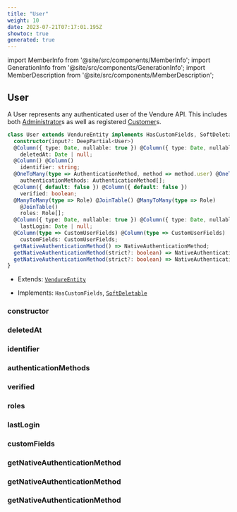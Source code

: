 ```yaml
---
title: "User"
weight: 10
date: 2023-07-21T07:17:01.195Z
showtoc: true
generated: true
---
```

<!-- This file was generated from the Vendure source. Do not modify. Instead, re-run the "docs:build" script -->
import MemberInfo from '@site/src/components/MemberInfo';
import GenerationInfo from '@site/src/components/GenerationInfo';
import MemberDescription from '@site/src/components/MemberDescription';


## User

<GenerationInfo sourceFile="packages/core/src/entity/user/user.entity.ts" sourceLine="20" packageName="@vendure/core" />

A User represents any authenticated user of the Vendure API. This includes both
<a href='/docs/reference/typescript-api/entities/administrator#administrator'>Administrator</a>s as well as registered <a href='/docs/reference/typescript-api/entities/customer#customer'>Customer</a>s.

```ts title="Signature"
class User extends VendureEntity implements HasCustomFields, SoftDeletable {
  constructor(input?: DeepPartial<User>)
  @Column({ type: Date, nullable: true }) @Column({ type: Date, nullable: true })
    deletedAt: Date | null;
  @Column() @Column()
    identifier: string;
  @OneToMany(type => AuthenticationMethod, method => method.user) @OneToMany(type => AuthenticationMethod, method => method.user)
    authenticationMethods: AuthenticationMethod[];
  @Column({ default: false }) @Column({ default: false })
    verified: boolean;
  @ManyToMany(type => Role) @JoinTable() @ManyToMany(type => Role)
    @JoinTable()
    roles: Role[];
  @Column({ type: Date, nullable: true }) @Column({ type: Date, nullable: true })
    lastLogin: Date | null;
  @Column(type => CustomUserFields) @Column(type => CustomUserFields)
    customFields: CustomUserFields;
  getNativeAuthenticationMethod() => NativeAuthenticationMethod;
  getNativeAuthenticationMethod(strict?: boolean) => NativeAuthenticationMethod | undefined;
  getNativeAuthenticationMethod(strict?: boolean) => NativeAuthenticationMethod | undefined;
}
```
* Extends: <code><a href='/docs/reference/typescript-api/entities/vendure-entity#vendureentity'>VendureEntity</a></code>


* Implements: <code>HasCustomFields</code>, <code><a href='/docs/reference/typescript-api/entities/interfaces#softdeletable'>SoftDeletable</a></code>



<div className="members-wrapper">

### constructor

<MemberInfo kind="method" type="(input?: DeepPartial&#60;<a href='/docs/reference/typescript-api/entities/user#user'>User</a>&#62;) => User"   />


### deletedAt

<MemberInfo kind="property" type="Date | null"   />


### identifier

<MemberInfo kind="property" type="string"   />


### authenticationMethods

<MemberInfo kind="property" type="<a href='/docs/reference/typescript-api/entities/authentication-method#authenticationmethod'>AuthenticationMethod</a>[]"   />


### verified

<MemberInfo kind="property" type="boolean"   />


### roles

<MemberInfo kind="property" type="<a href='/docs/reference/typescript-api/entities/role#role'>Role</a>[]"   />


### lastLogin

<MemberInfo kind="property" type="Date | null"   />


### customFields

<MemberInfo kind="property" type="CustomUserFields"   />


### getNativeAuthenticationMethod

<MemberInfo kind="method" type="() => <a href='/docs/reference/typescript-api/entities/authentication-method#nativeauthenticationmethod'>NativeAuthenticationMethod</a>"   />


### getNativeAuthenticationMethod

<MemberInfo kind="method" type="(strict?: boolean) => <a href='/docs/reference/typescript-api/entities/authentication-method#nativeauthenticationmethod'>NativeAuthenticationMethod</a> | undefined"   />


### getNativeAuthenticationMethod

<MemberInfo kind="method" type="(strict?: boolean) => <a href='/docs/reference/typescript-api/entities/authentication-method#nativeauthenticationmethod'>NativeAuthenticationMethod</a> | undefined"   />




</div>
